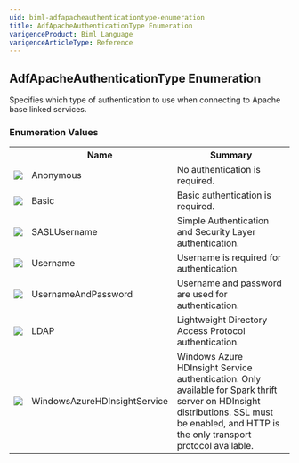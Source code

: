 ```yaml
---
uid: biml-adfapacheauthenticationtype-enumeration
title: AdfApacheAuthenticationType Enumeration
varigenceProduct: Biml Language
varigenceArticleType: Reference
---
```


## AdfApacheAuthenticationType Enumeration<div class="LanguageSummary"><div class ="SummaryItem">Specifies which type of authentication to use when connecting to Apache base linked services.</div></div><div class="EnumValueGroup">### Enumeration Values<table id="EnumValue" class="MemberList"><tbody><tr><th class="MemberTypeIconColumnHeader">&nbsp;</th><th class="MemberNameColumnHeader">Name</th><th class="MemberSummaryColumnHeader">Summary</th></tr><tr class="cd0"><td align="center" class="MemberTypeIcon"><img src="enumValue.png"></img></td><td class="MemberName">Anonymous</td><td class="MemberSummary"><div class ="SummaryItem">No authentication is required.</div></td></tr><tr class="cd1"><td align="center" class="MemberTypeIcon"><img src="enumValue.png"></img></td><td class="MemberName">Basic</td><td class="MemberSummary"><div class ="SummaryItem">Basic authentication is required.</div></td></tr><tr class="cd0"><td align="center" class="MemberTypeIcon"><img src="enumValue.png"></img></td><td class="MemberName">SASLUsername</td><td class="MemberSummary"><div class ="SummaryItem">Simple Authentication and Security Layer authentication.</div></td></tr><tr class="cd1"><td align="center" class="MemberTypeIcon"><img src="enumValue.png"></img></td><td class="MemberName">Username</td><td class="MemberSummary"><div class ="SummaryItem">Username is required for authentication.</div></td></tr><tr class="cd0"><td align="center" class="MemberTypeIcon"><img src="enumValue.png"></img></td><td class="MemberName">UsernameAndPassword</td><td class="MemberSummary"><div class ="SummaryItem">Username and password are used for authentication.</div></td></tr><tr class="cd1"><td align="center" class="MemberTypeIcon"><img src="enumValue.png"></img></td><td class="MemberName">LDAP</td><td class="MemberSummary"><div class ="SummaryItem">Lightweight Directory Access Protocol authentication.</div></td></tr><tr class="cd0"><td align="center" class="MemberTypeIcon"><img src="enumValue.png"></img></td><td class="MemberName">WindowsAzureHDInsightService</td><td class="MemberSummary"><div class ="SummaryItem">Windows Azure HDInsight Service authentication. Only available for Spark thrift server on HDInsight distributions. SSL must be enabled, and HTTP is the only transport protocol available.</div></td></tr></tbody></table></div>